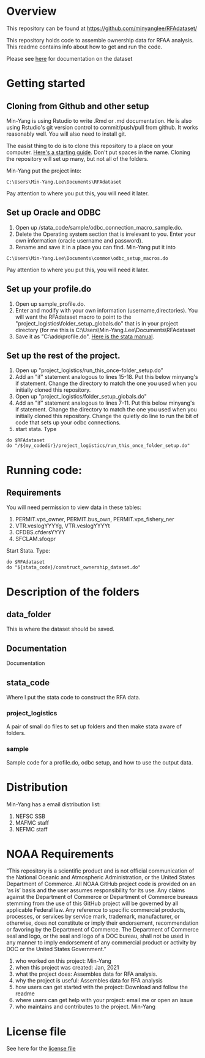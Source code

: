 # Overview
This repository can be found at https://github.com/minyanglee/RFAdataset/

This repository holds code to assemble ownership data for RFAA analysis.  This readme contains info about how to get and run the code. 

Please see [here](https://github.com/minyanglee/RFAdataset/blob/master/documentation/output_data_description.md) for documentation on the dataset

# Getting started

## Cloning from Github and other setup
Min-Yang is using Rstudio to write .Rmd or .md documentation. He is also using Rstudio's git version control to commit/push/pull from github. It works reasonably well.  You will also need to install git.

The easist thing to do is to clone this repository to a place on your computer. [Here's a starting guide](https://cfss.uchicago.edu/setup/git-with-rstudio/).  Don't put spaces in the name.  Cloning the repository will set up many, but not all of the folders.

Min-Yang put the project into:
```
C:\Users\Min-Yang.Lee\Documents\RFAdataset
```
Pay attention to where you put this, you will need it later.

## Set up Oracle and ODBC
1.  Open up /stata_code/sample/odbc_connection_macro_sample.do. 
1.  Delete the Operating system section that is irrelevant to you.  Enter your own information (oracle username and password).  
1.  Rename and save it in a place you can find. Min-Yang put it into 
```
C:\Users\Min-Yang.Lee\Documents\common\odbc_setup_macros.do
```
Pay attention to where you put this, you will need it later.


## Set up your profile.do
1. Open up sample_profile.do.
1. Enter and modify with your own information (username,directories).  You will want the RFAdataset macro to point to the "project_logistics\folder_setup_globals.do" that is in your project directory (for me this is C:\Users\Min-Yang.Lee\Documents\RFAdataset
1. Save it as "C:\ado\profile.do".  [Here is the stata manual](https://www.stata.com/manuals15/gsub.pdf). 


## Set up the rest of the project. 
1. Open up "project_logistics/run_this_once-folder_setup.do"
1.  Add an "if" statement analogous to lines 15-18.  Put this below minyang's if statement.  Change the directory to match the one you used when you initially cloned this repository.
1. Open up "project_logistics/folder_setup_globals.do"
1.  Add an "if" statement analogous to lines 7-11. Put this below minyang's if statement.  Change the directory to match the one you used when you initially cloned this repository.  Change the quietly do line to run the bit of code that sets up your odbc connections.
4. start stata. Type
```
do $RFAdataset 
do "/${my_codedir}/project_logistics/run_this_once_folder_setup.do"
```

# Running code:

## Requirements
You will need permission to view data in these tables:
1. PERMIT.vps_owner,  PERMIT.bus_own, PERMIT.vps_fishery_ner
1. VTR.veslogYYYYg, VTR.veslogYYYYt  
1. CFDBS.cfdersYYYY 
1. SFCLAM.sfoqpr

Start Stata. Type:
```
do $RFAdataset 
do "${stata_code}/construct_ownership_dataset.do"
```

# Description of the folders

## data_folder
This is where the dataset should be saved.

## Documentation
Documentation

## stata_code
Where I put the stata code to construct the RFA data.

### project_logistics
A pair of small do files to set up folders and then make stata aware of folders.

### sample
Sample code for a profile.do, odbc setup, and how to use the output data.

# Distribution

Min-Yang has a email distribution list:
1. NEFSC SSB
1. MAFMC staff
1. NEFMC staff





# NOAA Requirements
“This repository is a scientific product and is not official communication of the National Oceanic and Atmospheric Administration, or the United States Department of Commerce. All NOAA GitHub project code is provided on an ‘as is’ basis and the user assumes responsibility for its use. Any claims against the Department of Commerce or Department of Commerce bureaus stemming from the use of this GitHub project will be governed by all applicable Federal law. Any reference to specific commercial products, processes, or services by service mark, trademark, manufacturer, or otherwise, does not constitute or imply their endorsement, recommendation or favoring by the Department of Commerce. The Department of Commerce seal and logo, or the seal and logo of a DOC bureau, shall not be used in any manner to imply endorsement of any commercial product or activity by DOC or the United States Government.”


1. who worked on this project:  Min-Yang
1. when this project was created: Jan, 2021 
1. what the project does: Assembles data for RFA analysis. 
1. why the project is useful:  Assembles data for RFA analysis 
1. how users can get started with the project: Download and follow the readme
1. where users can get help with your project:  email me or open an issue
1. who maintains and contributes to the project. Min-Yang

# License file
See here for the [license file](https://github.com/minyanglee/RFAdataset/blob/master/license.md)
